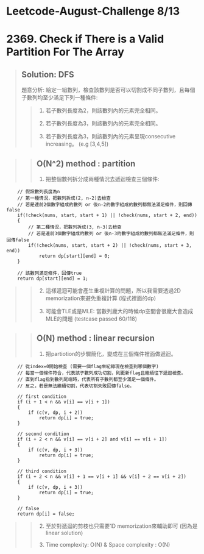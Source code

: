 # Leetcode-August-Challenge 8/13
# 2369. Check if There is a Valid Partition For The Array
> ## Solution: DFS
> 題意分析: 給定一組數列，檢查該數列是否可以切割成不同子數列，且每個子數列均至少滿足下列一種條件:
>> 1. 若子數列長度為2，則該數列內的元素完全相同。 
>> 
>> 2. 若子數列長度為3，則該數列內的元素完全相同。  
>>
>> 3. 若子數列長度為3，則該數列內的元素呈現consecutive increasing。 (e.g [3,4,5])

>> ## O(N^2) method : partition
>> 1. 把整個數列拆分成兩種情況去遞迴檢查三個條件:
```
    // 假設數列長度為n
    // 第一種情況，把數列拆成(2, n-2)去檢查
    // 若是連前2個數字組成的數列 or 後n-2的數字組成的數列都無法滿足條件，則回傳false
    if(!check(nums, start, start + 1) || !check(nums, start + 2, end))
    {
        // 第二種情況，把數列拆成(3, n-3)去檢查
        // 若是連前3個數字組成的數列 or 後n-3的數字組成的數列都無法滿足條件，則回傳false
        if(!check(nums, start, start + 2) || !check(nums, start + 3, end))
            return dp[start][end] = 0;
    }

    // 該數列滿足條件，回傳true
    return dp[start][end] = 1;
```
>>
>> 2. 這樣遞迴可能會產生重複計算的問題，所以我需要透過2D memorization來避免重複計算 (程式裡面的dp)
>>
>> 3. 可能會TLE或是MLE: 當數列龐大的時候dp空間會很龐大會造成MLE的問題 (testcase passed 60/118)

>> ## O(N) method : linear recursion
>> 1. 把partiotion的步驟簡化，變成在三個條件裡面做遞迴。
```
    // 從index=0開始檢查 (需要一個flag來紀錄現在檢查到哪個數字)
    // 每當一個條件符合，代表該子數列成功切割，則更新flag且繼續往下遞迴檢查。  
    // 直到flag指到數列尾端時，代表所有子數列都至少滿足一個條件。
    // 反之，若是無法繼續切割，代表切割失敗回傳false。

    // first condition
    if (i + 1 < n && v[i] == v[i + 1])
    {
        if (c(v, dp, i + 2))
            return dp[i] = true;
    }

    // second condition
    if (i + 2 < n && v[i] == v[i + 2] and v[i] == v[i + 1])
    {
        if (c(v, dp, i + 3))
            return dp[i] = true;
    }

    // third condition
    if (i + 2 < n && v[i] + 1 == v[i + 1] && v[i] + 2 == v[i + 2])
    {
        if (c(v, dp, i + 3))
            return dp[i] = true;
    }

    // false
    return dp[i] = false;
```
>> 
>> 2. 至於對遞迴的剪枝也只需要1D memorization來輔助即可 (因為是linear solution)  
>> 
>> 3. Time complexity: O(N) & Space complexity : O(N)